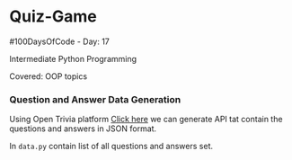 # Quiz-Game
#100DaysOfCode - Day: 17 

Intermediate Python Programming

Covered: OOP topics

### Question and Answer Data Generation

Using Open Trivia platform [Click here](https://opentdb.com/api_config.php) 
we can generate API tat contain the questions and answers in JSON format.

In `data.py` contain list of all questions and answers set.



